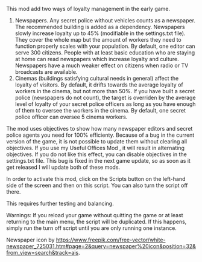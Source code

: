 This mod add two ways of loyalty management in the early game.
1. Newspapers. Any secret police without vehicles counts as a newspaper. The recommended building is added as a dependency. Newspapers slowly increase loyalty up to 45% (modifiable in the settings.txt file). They cover the whole map but the amount of workers they need to function properly scales with your population. By default, one editor can serve 300 citizens. People with at least basic education who are staying at home can read newspapers which increase loyalty and culture. Newspapers have a much weaker effect on citizens when radio or TV broadcasts are available.
2. Cinemas (buildings satisfying cultural needs in general) affect the loyalty of visitors. By default, it drifts towards the average loyalty of workers in the cinema, but not more than 50%. If you have built a secret police (newspapers do not count), the target is overriden by the average level of loyalty of your secret police officers as long as you have enough of them to oversee the workers in the cinema. By default, one secret police officer can oversee 5 cinema workers.

The mod uses objectives to show how many newspaper editors and secret police agents you need for 100% efficienty. Because of a bug in the current version of the game, it is not possible to update them without clearing all objectives. If you use my Useful Offices Mod , it will result in alternating objectives. If you do not like this effect, you can disable objectives in the settings.txt file. This bug is fixed in the next game update, so as soon as it get released I will update both of these mods.

In order to activate this mod, click on the Scripts button on the left-hand side of the screen and then on this script. You can also turn the script off there.

This requires further testing and balancing.

Warnings: If you reload your game without quitting the game or at least returning to the main menu, the script will be duplicated. If this happens, simply run the turn off script until you are only running one instance.

Newspaper icon by https://www.freepik.com/free-vector/white-newspaper_725031.htm#page=2&query=newspaper%20icon&position=32&from_view=search&track=ais.
